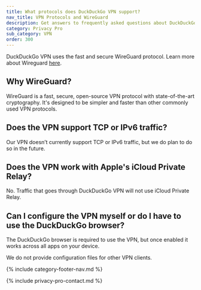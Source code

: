 ```yaml
---
title: What protocols does DuckDuckGo VPN support?
nav_title: VPN Protocols and WireGuard
description: Get answers to frequently asked questions about DuckDuckGo VPN, which gives you an extra layer of protection online, hiding your location and IP address from the sites you visit.
category: Privacy Pro
sub_category: VPN
order: 300
---
```


DuckDuckGo VPN uses the fast and secure WireGuard protocol. Learn more about Wireguard [here](https://www.wireguard.com/).

## Why WireGuard?

WireGuard is a fast, secure, open-source VPN protocol with state-of-the-art cryptography. It's designed to be simpler and faster than other commonly used VPN protocols.

## Does the VPN support TCP or IPv6 traffic?

Our VPN doesn’t currently support TCP or IPv6 traffic, but we do plan to do so in the future.

## Does the VPN work with Apple's iCloud Private Relay?

No. Traffic that goes through DuckDuckGo VPN will not use iCloud Private Relay.

## Can I configure the VPN myself or do I have to use the DuckDuckGo browser?

The DuckDuckGo browser is required to use the VPN, but once enabled it works across all apps on your device.

We do not provide configuration files for other VPN clients.

{% include category-footer-nav.md %}

{% include privacy-pro-contact.md %}
